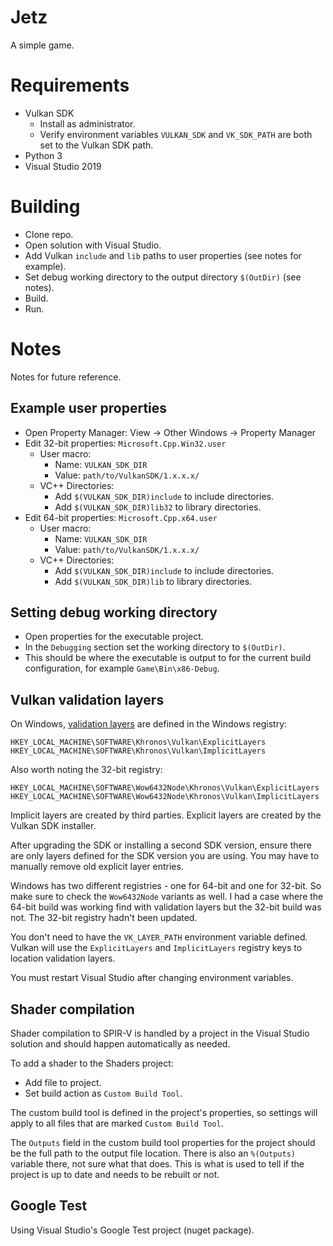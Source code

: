 # Jetz

A simple game.

# Requirements

* Vulkan SDK
    * Install as administrator.
    * Verify environment variables `VULKAN_SDK` and `VK_SDK_PATH` are both set to the Vulkan SDK path.
* Python 3
* Visual Studio 2019

# Building

* Clone repo.
* Open solution with Visual Studio.
* Add Vulkan `include` and `lib` paths to user properties (see notes for example).
* Set debug working directory to the output directory `$(OutDir)` (see notes).
* Build.
* Run.

# Notes

Notes for future reference.

## Example user properties

* Open Property Manager: View -> Other Windows -> Property Manager
* Edit 32-bit properties: `Microsoft.Cpp.Win32.user`
    * User macro: 
        * Name: `VULKAN_SDK_DIR`
        * Value: `path/to/VulkanSDK/1.x.x.x/`
    * VC++ Directories:
        * Add `$(VULKAN_SDK_DIR)include` to include directories.
        * Add `$(VULKAN_SDK_DIR)lib32` to library directories.
* Edit 64-bit properties: `Microsoft.Cpp.x64.user`
    * User macro: 
        * Name: `VULKAN_SDK_DIR`
        * Value: `path/to/VulkanSDK/1.x.x.x/`
    * VC++ Directories:
        * Add `$(VULKAN_SDK_DIR)include` to include directories.
        * Add `$(VULKAN_SDK_DIR)lib` to library directories.

## Setting debug working directory

* Open properties for the executable project.
* In the `Debugging` section set the working directory to `$(OutDir)`.
* This should be where the executable is output to for the current build configuration, for example `Game\Bin\x86-Debug`.

## Vulkan validation layers

On Windows, [validation layers](https://vulkan.lunarg.com/doc/sdk/1.0.39.0/windows/layers.html
) are defined in the Windows registry:

```
HKEY_LOCAL_MACHINE\SOFTWARE\Khronos\Vulkan\ExplicitLayers
HKEY_LOCAL_MACHINE\SOFTWARE\Khronos\Vulkan\ImplicitLayers
```

Also worth noting the 32-bit registry:
```
HKEY_LOCAL_MACHINE\SOFTWARE\Wow6432Node\Khronos\Vulkan\ExplicitLayers
HKEY_LOCAL_MACHINE\SOFTWARE\Wow6432Node\Khronos\Vulkan\ImplicitLayers
```

Implicit layers are created by third parties. Explicit layers are created by the Vulkan SDK installer.

After upgrading the SDK or installing a second SDK version, ensure there are only layers defined for the SDK version you are using. You may have to manually remove old explicit layer entries.

Windows has two different registries - one for 64-bit and one for 32-bit. So make sure to check the `Wow6432Node` variants as well. I had a case where the 64-bit build was working find with validation layers but the 32-bit build was not. The 32-bit registry hadn't been updated.

You don't need to have the `VK_LAYER_PATH` environment variable defined. Vulkan will use the `ExplicitLayers` and `ImplicitLayers` registry keys to location validation layers.

You must restart Visual Studio after changing environment variables.

## Shader compilation

Shader compilation to SPIR-V is handled by a project in the Visual Studio solution and should happen automatically as needed.

To add a shader to the Shaders project:

* Add file to project.
* Set build action as `Custom Build Tool`.

The custom build tool is defined in the project's properties, so settings will apply to all files that are marked `Custom Build Tool`.

The `Outputs` field in the custom build tool properties for the project should be the full path to the output file location. There is also an `%(Outputs)` variable there, not sure what that does. This is what is used to tell if the project is up to date and needs to be rebuilt or not.

## Google Test

Using Visual Studio's Google Test project (nuget package).